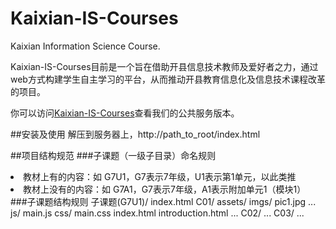 # Kaixian-IS-Courses
Kaixian Information Science Course. 

Kaixian-IS-Courses目前是一个旨在借助开县信息技术教师及爱好者之力，通过web方式构建学生自主学习的平台，从而推动开县教育信息化及信息技术课程改革的项目。

你可以访问[Kaixian-IS-Courses](http://www.kxjx.cn/kxisc)查看我们的公共服务版本。

##安装及使用
解压到服务器上，http://path_to_root/index.html



##项目结构规范
###子课题（一级子目录）命名规则
<li>教材上有的内容：如 G7U1，G7表示7年级，U1表示第1单元，以此类推</li>
<li>教材上没有的内容：如 G7A1，G7表示7年级，A1表示附加单元1（模块1）</li>
###子课题结构规则
子课题(G7U1)/
    index.html
    C01/
        assets/
            imgs/
                pic1.jpg
                ...
            js/
                main.js
            css/
                main.css
        index.html
        introduction.html
        ...
    C02/
        ...
    C03/
        ...
        
        